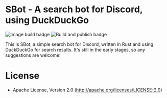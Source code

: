 # SBot - A search bot for Discord, using DuckDuckGo
![Image build badge](https://github.com/tk-nguyen/sbot/actions/workflows/build_and_push_image.yaml/badge.svg) ![Build and publish badge](https://github.com/tk-nguyen/sbot/actions/workflows/build_and_publish.yml/badge.svg)

This is SBot, a simple search bot for Discord, written in Rust and using DuckDuckGo for search results. It's still in the early stages, so any suggestions are welcome!

# License
- Apache License, Version 2.0 (http://apache.org/licenses/LICENSE-2.0)
